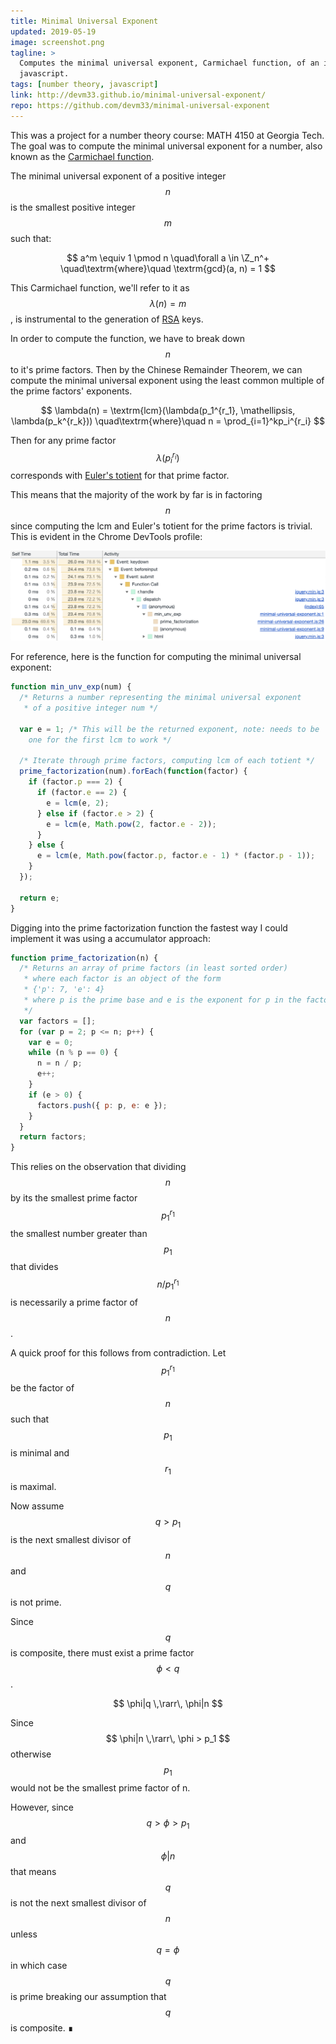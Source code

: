 ```yaml
---
title: Minimal Universal Exponent
updated: 2019-05-19
image: screenshot.png
tagline: >
  Computes the minimal universal exponent, Carmichael function, of an integer in
  javascript.
tags: [number theory, javascript]
link: http://devm33.github.io/minimal-universal-exponent/
repo: https://github.com/devm33/minimal-universal-exponent
---
```


This was a project for a number theory course: MATH 4150 at Georgia Tech. The
goal was to compute the minimal universal exponent for a number, also known as
the [Carmichael function].

[carmichael function]: https://en.wikipedia.org/wiki/Carmichael_function

The minimal universal exponent of a positive integer $$n$$ is the smallest
positive integer $$m$$ such that:

$$
a^m \equiv 1 \pmod n \quad\forall a \in \Z_n^+ \quad\textrm{where}\quad
\textrm{gcd}(a, n) = 1
$$

This Carmichael function, we'll refer to it as $$ \lambda(n) = m $$, is
instrumental to the generation of [RSA] keys.

[rsa]: https://en.wikipedia.org/wiki/RSA_(cryptosystem)

In order to compute the function, we have to break down $$n$$ to it's prime
factors. Then by the Chinese Remainder Theorem, we can compute the minimal
universal exponent using the least common multiple of the prime factors'
exponents.

$$
\lambda(n) = \textrm{lcm}(\lambda(p_1^{r_1}, \mathellipsis, \lambda(p_k^{r_k}))
 \quad\textrm{where}\quad n = \prod_{i=1}^kp_i^{r_i}
$$

Then for any prime factor $$ \lambda(p_i^{r_i}) $$ corresponds with [Euler's
totient] for that prime factor.

[euler's totient]: https://en.wikipedia.org/wiki/Euler%27s_totient_function

This means that the majority of the work by far is in factoring $$n$$ since
computing the lcm and Euler's totient for the prime factors is trivial. This is
evident in the Chrome DevTools profile:

![Chrome DevTools profile](./profile.png)

For reference, here is the function for computing the minimal universal
exponent:

```js
function min_unv_exp(num) {
  /* Returns a number representing the minimal universal exponent
   * of a positive integer num */

  var e = 1; /* This will be the returned exponent, note: needs to be
    one for the first lcm to work */

  /* Iterate through prime factors, computing lcm of each totient */
  prime_factorization(num).forEach(function(factor) {
    if (factor.p === 2) {
      if (factor.e == 2) {
        e = lcm(e, 2);
      } else if (factor.e > 2) {
        e = lcm(e, Math.pow(2, factor.e - 2));
      }
    } else {
      e = lcm(e, Math.pow(factor.p, factor.e - 1) * (factor.p - 1));
    }
  });

  return e;
}
```

Digging into the prime factorization function the fastest way I could implement
it was using a accumulator approach:

```js
function prime_factorization(n) {
  /* Returns an array of prime factors (in least sorted order)
   * where each factor is an object of the form
   * {'p': 7, 'e': 4}
   * where p is the prime base and e is the exponent for p in the factorization
   */
  var factors = [];
  for (var p = 2; p <= n; p++) {
    var e = 0;
    while (n % p == 0) {
      n = n / p;
      e++;
    }
    if (e > 0) {
      factors.push({ p: p, e: e });
    }
  }
  return factors;
}
```

This relies on the observation that dividing $$n$$ by its the smallest prime
factor $$ p_1^{r_1} $$ the smallest number greater than $$ p_1 $$ that divides
$$ n/p_1^{r_1} $$ is necessarily a prime factor of $$n$$.

A quick proof for this follows from contradiction. Let $$ p_1^{r_1} $$ be the
factor of $$n$$ such that $$ p_1 $$ is minimal and $$ r_1 $$ is maximal.

Now assume $$ q > p_1 $$ is the next smallest divisor of $$ n $$ and $$ q $$ is
not prime.

Since $$ q $$ is composite, there must exist a prime factor $$ \phi < q $$.

$$
\phi|q \,\rarr\, \phi|n
$$

Since $$ \phi|n \,\rarr\,  \phi > p_1 $$ otherwise $$ p_1 $$ would not be the
smallest prime factor of n.

However, since $$ q > \phi > p_1 $$ and $$ \phi|n $$ that means $$q$$ is not the
next smallest divisor of $$n$$ unless $$q=\phi$$ in which case $$q$$ is prime
breaking our assumption that $$q$$ is composite. &#8718;
